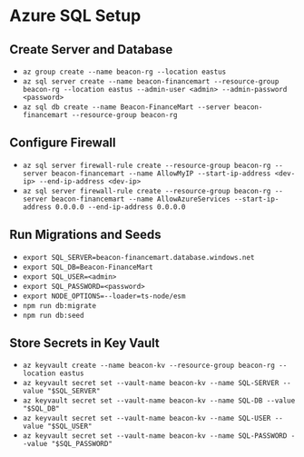 # Azure SQL Setup

## Create Server and Database
- `az group create --name beacon-rg --location eastus`
- `az sql server create --name beacon-financemart --resource-group beacon-rg --location eastus --admin-user <admin> --admin-password <password>`
- `az sql db create --name Beacon-FinanceMart --server beacon-financemart --resource-group beacon-rg`

## Configure Firewall
- `az sql server firewall-rule create --resource-group beacon-rg --server beacon-financemart --name AllowMyIP --start-ip-address <dev-ip> --end-ip-address <dev-ip>`
- `az sql server firewall-rule create --resource-group beacon-rg --server beacon-financemart --name AllowAzureServices --start-ip-address 0.0.0.0 --end-ip-address 0.0.0.0`

## Run Migrations and Seeds
- `export SQL_SERVER=beacon-financemart.database.windows.net`
- `export SQL_DB=Beacon-FinanceMart`
- `export SQL_USER=<admin>`
- `export SQL_PASSWORD=<password>`
- `export NODE_OPTIONS=--loader=ts-node/esm`
- `npm run db:migrate`
- `npm run db:seed`

## Store Secrets in Key Vault
- `az keyvault create --name beacon-kv --resource-group beacon-rg --location eastus`
- `az keyvault secret set --vault-name beacon-kv --name SQL-SERVER --value "$SQL_SERVER"`
- `az keyvault secret set --vault-name beacon-kv --name SQL-DB --value "$SQL_DB"`
- `az keyvault secret set --vault-name beacon-kv --name SQL-USER --value "$SQL_USER"`
- `az keyvault secret set --vault-name beacon-kv --name SQL-PASSWORD --value "$SQL_PASSWORD"`
